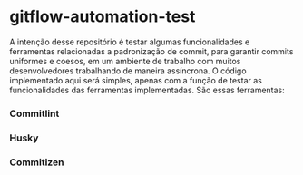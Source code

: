 # gitflow-automation-test
A intenção desse repositório é testar algumas funcionalidades e ferramentas relacionadas a padronização de commit, para garantir commits uniformes e coesos, em um ambiente de trabalho com muitos desenvolvedores trabalhando de maneira assíncrona.
O código implementado aqui será simples, apenas com a função de testar as funcionalidades das ferramentas implementadas.
São essas ferramentas:

### Commitlint
### Husky
### Commitizen
